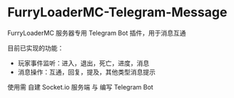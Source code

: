# FurryLoaderMC-Telegram-Message
FurryLoaderMC 服务器专用 Telegram Bot 插件，用于消息互通

目前已实现的功能：
- 玩家事件监听：进入，退出，死亡，进度，消息
- 消息操作：互通，回复，提及，其他类型消息提示

使用需 自建 Socket.io 服务端 与 编写 Telegram Bot
